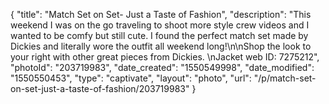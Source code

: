 {
    "title": "Match Set on Set- Just a Taste of Fashion",
    "description": "This weekend I was on the go traveling to shoot more style crew videos and I wanted to be comfy but still cute. I found the perfect match set made by Dickies and literally wore the outfit all weekend long!\n\nShop the look to your right with other great pieces from Dickies. \nJacket web ID: 7275212",
    "photoId": "203719983",
    "date_created": "1550549998",
    "date_modified": "1550550453",
    "type": "captivate",
    "layout": "photo",
    "url": "\/p\/match-set-on-set-just-a-taste-of-fashion\/203719983"
}